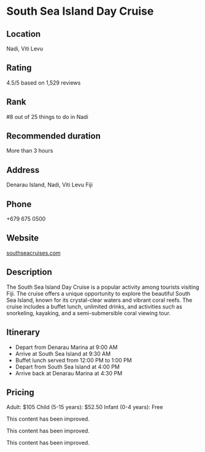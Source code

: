 
# South Sea Island Day Cruise

## Location

Nadi, Viti Levu

## Rating

4.5/5 based on 1,529 reviews

## Rank

#8 out of 25 things to do in Nadi

## Recommended duration

More than 3 hours

## Address

Denarau Island, Nadi, Viti Levu Fiji

## Phone

+679 675 0500

## Website

[southseacruises.com](https://www.southseacruises.com)

## Description

The South Sea Island Day Cruise is a popular activity among tourists visiting Fiji. The cruise offers a unique opportunity to explore the beautiful South Sea Island, known for its crystal-clear waters and vibrant coral reefs. The cruise includes a buffet lunch, unlimited drinks, and activities such as snorkeling, kayaking, and a semi-submersible coral viewing tour.

## Itinerary

- Depart from Denarau Marina at 9:00 AM
- Arrive at South Sea Island at 9:30 AM
- Buffet lunch served from 12:00 PM to 1:00 PM
- Depart from South Sea Island at 4:00 PM
- Arrive back at Denarau Marina at 4:30 PM

## Pricing

Adult: $105
Child (5-15 years): $52.50
Infant (0-4 years): Free


This content has been improved.

This content has been improved.

This content has been improved.